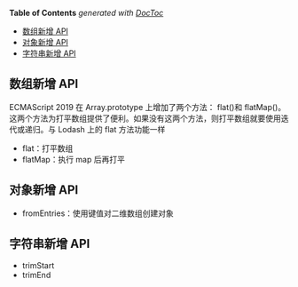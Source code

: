 <!-- START doctoc generated TOC please keep comment here to allow auto update -->
<!-- DON'T EDIT THIS SECTION, INSTEAD RE-RUN doctoc TO UPDATE -->
**Table of Contents**  *generated with [DocToc](https://github.com/thlorenz/doctoc)*

- [数组新增 API](#%E6%95%B0%E7%BB%84%E6%96%B0%E5%A2%9E-api)
- [对象新增 API](#%E5%AF%B9%E8%B1%A1%E6%96%B0%E5%A2%9E-api)
- [字符串新增 API](#%E5%AD%97%E7%AC%A6%E4%B8%B2%E6%96%B0%E5%A2%9E-api)

<!-- END doctoc generated TOC please keep comment here to allow auto update -->

## 数组新增 API

ECMAScript 2019 在 Array.prototype 上增加了两个方法： flat()和 flatMap()。这两个方法为打平数组提供了便利。如果没有这两个方法，则打平数组就要使用迭代或递归。与 Lodash 上的 flat 方法功能一样

- flat：打平数组
- flatMap：执行 map 后再打平

## 对象新增 API

- fromEntries：使用键值对二维数组创建对象

## 字符串新增 API

- trimStart
- trimEnd
